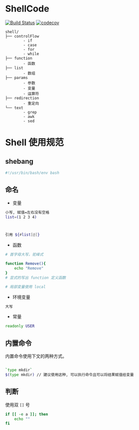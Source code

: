 # ShellCode
[![Build Status](https://travis-ci.com/kcoewoys/shellcode.svg?branch=master)](https://travis-ci.com/kcoewoys/shellcode)
[![codecov](https://codecov.io/gh/kcoewoys/shellcode/branch/master/graph/badge.svg)](https://codecov.io/gh/kcoewoys/shellcode)


```
shell/
├── controlFlow
        - if
        - case
        - for
        - while
├── function
        - 函数
├── list
        - 数组
├── params
        - 参数
        - 变量
        - 运算符
├── redirection
        - 重定向
└── text
        - grep
        - awk
        - sed
```


# Shell 使用规范

## shebang

```bash
#!/usr/bin/bash/env bash

```

## 命名

- 变量
```bash
小写, 赋值=左右没有空格
list=(1 2 3 4)



引用 ${#list[@]}

```
- 函数

```bash
# 首字母大写，驼峰式

function Remove(){
    echo "Remove"
}
# 显式的写出 function 定义函数

# 局部变量使用 local

```
- 环境变量

```bash
大写
```

- 常量 
```bash
readonly USER

```


## 内置命令

内置命令使用下文的两种方式。

```bash

`type mkdir`
$(type mkdir) // 建议使用这种, 可以执行命令且可以将结果赋值给变量

```

## 判断

使用双 `[]` 号
```bash
if [[ -e a ]]; then
    echo ""
fi

```
